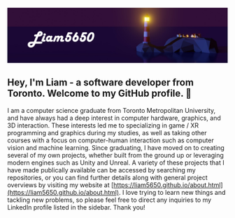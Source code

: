 [![header](./banner.jpg)](https://liam5650.github.io/)

## Hey, I'm Liam - a software developer from Toronto. Welcome to my GitHub profile. 👋

I am a computer science graduate from Toronto Metropolitan University, and have always had a deep interest in computer hardware, graphics, and 3D interaction. These interests led me to specializing in game / XR programming and graphics during my studies, as well as taking other courses with a focus on computer-human interaction such as computer vision and machine learning. Since graduating, I have moved on to creating several of my own projects, whether built from the ground up or leveraging modern engines such as Unity and Unreal. A variety of these projects that I have made publically available can be accessed by searching my repositories, or you can find further details along with general project overviews by visiting my website at [https://liam5650.github.io/about.html](https://liam5650.github.io/about.html). I love trying to learn new things and tackling new problems, so please feel free to direct any inquiries to my LinkedIn profile listed in the sidebar. Thank you!
<!--
**Liam5650/Liam5650** is a ✨ _special_ ✨ repository because its `README.md` (this file) appears on your GitHub profile.

Here are some ideas to get you started:

- 🔭 I’m currently working on ...
- 🌱 I’m currently learning ...
- 👯 I’m looking to collaborate on ...
- 🤔 I’m looking for help with ...
- 💬 Ask me about ...
- 📫 How to reach me: ...
- 😄 Pronouns: ...
- ⚡ Fun fact: ...
-->
